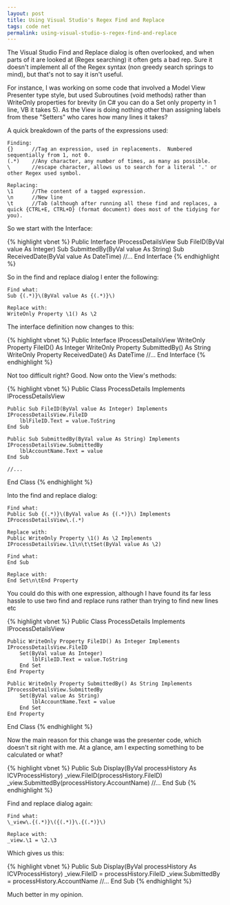```yaml
---
layout: post
title: Using Visual Studio's Regex Find and Replace
tags: code net
permalink: using-visual-studio-s-regex-find-and-replace
---
```


The Visual Studio Find and Replace dialog is often overlooked, and when parts of it are looked at (Regex searching) it often gets a bad rep.  Sure it doesn't implement all of the Regex syntax (non greedy search springs to mind), but that's not to say it isn't useful.

For instance, I was working on some code that involved a Model View Presenter type style, but used Subroutines (void methods) rather than WriteOnly properties for brevity (in C# you can do a Set only property in 1 line, VB it takes 5).  As the View is doing nothing other than assigning labels from these "Setters" who cares how many lines it takes?

A quick breakdown of the parts of the expressions used:

	Finding:
	{}		//Tag an expression, used in replacements.  Numbered sequentially from 1, not 0.
	(.*)	//Any character, any number of times, as many as possible.
	\		//escape character, allows us to search for a literal '.' or other Regex used symbol.

	Replacing:
	\1		//The content of a tagged expression.
	\n		//New line
	\t		//Tab (although after running all these find and replaces, a quick {CTRL+E, CTRL+D} (format document) does most of the tidying for you).

So we start with the Interface:

{% highlight vbnet %}
Public Interface IProcessDetailsView
	Sub FileID(ByVal value As Integer)
	Sub SubmittedBy(ByVal value As String)
	Sub ReceivedDate(ByVal value As DateTime)
	//...
End Interface
{% endhighlight %}

So in the find and replace dialog I enter the following:

	Find what:
	Sub {(.*)}\(ByVal value As {(.*)}\)

	Replace with:
	WriteOnly Property \1() As \2

The interface definition now changes to this:

{% highlight vbnet %}
Public Interface IProcessDetailsView
	WriteOnly Property FileID() As Integer
	WriteOnly Property SubmittedBy() As String
	WriteOnly Property ReceivedDate() As DateTime
	//...
End Interface
{% endhighlight %}

Not too difficult right?  Good. Now onto the View's methods:

{% highlight vbnet %}
Public Class ProcessDetails
	Implements IProcessDetailsView

	Public Sub FileID(ByVal value As Integer) Implements IProcessDetailsView.FileID
		lblFileID.Text = value.ToString
	End Sub

	Public Sub SubmittedBy(ByVal value As String) Implements IProcessDetailsView.SubmittedBy
		lblAccountName.Text = value
	End Sub

	//...
End Class
{% endhighlight %}

Into the find and replace dialog:

	Find what:
	Public Sub {(.*)}\(ByVal value As {(.*)}\) Implements IProcessDetailsView\.(.*)

	Replace with:
	Public WriteOnly Property \1() As \2 Implements IProcessDetailsView.\1\n\t\tSet(ByVal value As \2)

	Find what:
	End Sub

	Replace with:
	End Set\n\tEnd Property

You could do this with one expression, although I have found its far less hassle to use two find and replace runs rather than trying to find new lines etc

{% highlight vbnet %}
Public Class ProcessDetails
	Implements IProcessDetailsView

	Public WriteOnly Property FileID() As Integer Implements IProcessDetailsView.FileID
		Set(ByVal value As Integer)
			lblFileID.Text = value.ToString
		End Set
	End Property

	Public WriteOnly Property SubmittedBy() As String Implements IProcessDetailsView.SubmittedBy
		Set(ByVal value As String)
			lblAccountName.Text = value
		End Set
	End Property

End Class
{% endhighlight %}

Now the main reason for this change was the presenter code, which doesn't sit right with me.  At a glance, am I expecting something to be calculated or what?

{% highlight vbnet %}
Public Sub Display(ByVal processHistory As ICVProcessHistory)
	_view.FileID(processHistory.FileID)
	_view.SubmittedBy(processHistory.AccountName)
	//...
End Sub
{% endhighlight %}

Find and replace dialog again:

	Find what:
	\_view\.{(.*)}\({(.*)}\.{(.*)}\)

	Replace with:
	_view.\1 = \2.\3

Which gives us this:

{% highlight vbnet %}
Public Sub Display(ByVal processHistory As ICVProcessHistory)
	_view.FileID = processHistory.FileID
	_view.SubmittedBy = processHistory.AccountName
	//...
End Sub
{% endhighlight %}

Much better in my opinion.
